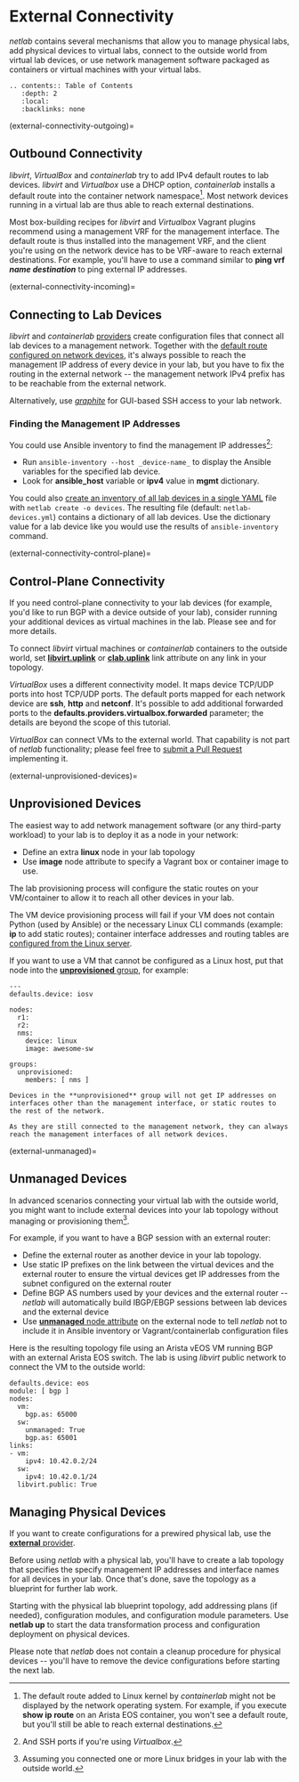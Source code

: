 # External Connectivity

_netlab_ contains several mechanisms that allow you to manage physical labs, add physical devices to virtual labs, connect to the outside world from virtual lab devices, or use network management software packaged as containers or virtual machines with your virtual labs.

```eval_rst
.. contents:: Table of Contents
   :depth: 2
   :local:
   :backlinks: none
```

(external-connectivity-outgoing)=
## Outbound Connectivity

*libvirt*, *VirtualBox* and *containerlab* try to add IPv4 default routes to lab devices. *libvirt* and *Virtualbox* use a DHCP option, *containerlab* installs a default route into the container network namespace[^DR_EOS]. Most network devices running in a virtual lab are thus able to reach external destinations.

Most box-building recipes for *libvirt* and *Virtualbox* Vagrant plugins recommend using a management VRF for the management interface. The default route is thus installed into the management VRF, and the client you're using on the network device has to be VRF-aware to reach external destinations. For example, you'll have to use a command similar to **ping vrf _name_ _destination_** to ping external IP addresses.

[^DR_EOS]: The default route added to Linux kernel by *containerlab* might not be displayed by the network operating system. For example, if you execute **show ip route** on an Arista EOS container, you won't see a default route, but you'll still be able to reach external destinations.

(external-connectivity-incoming)=
## Connecting to Lab Devices

*libvirt* and *containerlab* [providers](../providers.md) create configuration files that connect all lab devices to a management network. Together with the [default route configured on network devices](external-connectivity-outgoing), it's always possible to reach the management IP address of every device in your lab, but you have to fix the routing in the external network -- the management network IPv4 prefix has to be reachable from the external network.

Alternatively, use *[graphite](../extool/graphite.md)* for GUI-based SSH access to your lab network.

### Finding the Management IP Addresses

You could use Ansible inventory to find the management IP addresses[^VBS]:

* Run `ansible-inventory --host _device-name_` to display the Ansible variables for the specified lab device.
* Look for **ansible_host** variable or **ipv4** value in **mgmt** dictionary.

You could also [create an inventory of all lab devices in a single YAML](../outputs/devices.md) file with `netlab create -o devices`. The resulting file (default: `netlab-devices.yml`) contains a dictionary of all lab devices. Use the dictionary value for a lab device like you would use the results of `ansible-inventory` command.

[^VBS]: And SSH ports if you're using *Virtualbox*.

(external-connectivity-control-plane)=
## Control-Plane Connectivity

If you need control-plane connectivity to your lab devices (for example, you'd like to run BGP with a device outside of your lab), consider running your additional devices as virtual machines in the lab. Please see [](platform-unknown) and [](external-unprovisioned-devices) for more details.

To connect *libvirt* virtual machines or *containerlab* containers to the outside world, set [**libvirt.uplink**](libvirt-network-external) or [**clab.uplink**](clab-network-external) link attribute on any link in your topology.

*VirtualBox* uses a different connectivity model. It maps device TCP/UDP ports into host TCP/UDP ports. The default ports mapped for each network device are **ssh**, **http** and **netconf**. It's possible to add additional forwarded ports to the **defaults.providers.virtualbox.forwarded** parameter; the details are beyond the scope of this tutorial.

*VirtualBox* can connect VMs to the external world. That capability is not part of _netlab_ functionality; please feel free to [submit a Pull Request](../dev/guidelines.md) implementing it.

(external-unprovisioned-devices)=
## Unprovisioned Devices

The easiest way to add network management software (or any third-party workload) to your lab is to deploy it as a node in your network:

* Define an extra **linux** node in your lab topology
* Use **image** node attribute to specify a Vagrant box or container image to use.

The lab provisioning process will configure the static routes on your VM/container to allow it to reach all other devices in your lab.

The VM device provisioning process will fail if your VM does not contain Python (used by Ansible) or the necessary Linux CLI commands (example: **ip** to add static routes); container interface addresses and routing tables are [configured from the Linux server](clab-linux).

If you want to use a VM that cannot be configured as a Linux host, put that node into the [**unprovisioned** group](group-special-names), for example:

```
---
defaults.device: iosv
  
nodes:
  r1:
  r2:
  nms:
    device: linux
    image: awesome-sw

groups:
  unprovisioned:
    members: [ nms ]
```

```{warning}
Devices in the **unprovisioned** group will not get IP addresses on interfaces other than the management interface, or static routes to the rest of the network.

As they are still connected to the management network, they can always reach the management interfaces of all network devices.
```

(external-unmanaged)=
## Unmanaged Devices

In advanced scenarios connecting your virtual lab with the outside world, you might want to include external devices into your lab topology without managing or provisioning them[^UDC].

[^UDC]: Assuming you connected one or more Linux bridges in your lab with the outside world.

For example, if you want to have a BGP session with an external router:

* Define the external router as another device in your lab topology.
* Use static IP prefixes on the link between the virtual devices and the external router to ensure the virtual devices get IP addresses from the subnet configured on the external router
* Define BGP AS numbers used by your devices and the external router -- _netlab_ will automatically build IBGP/EBGP sessions between lab devices and the external device
* Use [**unmanaged** node attribute](node-attributes) on the external node to tell _netlab_ not to include it in Ansible inventory or Vagrant/containerlab configuration files

Here is the resulting topology file using an Arista vEOS VM running BGP with an external Arista EOS switch. The lab is  using *libvirt* public network to connect the VM to the outside world:

```
defaults.device: eos
module: [ bgp ]
nodes:
  vm:
    bgp.as: 65000
  sw:
    unmanaged: True
    bgp.as: 65001
links:
- vm:
    ipv4: 10.42.0.2/24
  sw:
    ipv4: 10.42.0.1/24
  libvirt.public: True
```

## Managing Physical Devices

If you want to create configurations for a prewired physical lab, use the [**external** provider](../labs/external.md).

Before using _netlab_ with a physical lab, you'll have to create a lab topology that specifies the specify management IP addresses and interface names for all devices in your lab. Once that's done, save the topology as a blueprint for further lab work.

Starting with the physical lab blueprint topology, add addressing plans (if needed), configuration modules, and configuration module parameters. Use **netlab up** to start the data transformation process and configuration deployment on physical devices.

Please note that _netlab_ does not contain a cleanup procedure for physical devices -- you'll have to remove the device configurations before starting the next lab.